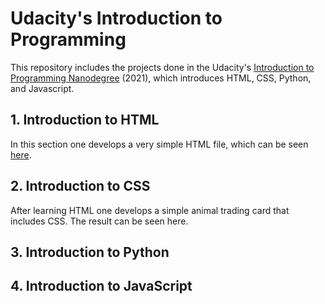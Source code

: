 # Udacity's Introduction to Programming

This repository includes the projects done in the Udacity's [Introduction to Programming Nanodegree](https://www.udacity.com/course/intro-to-programming-nanodegree--nd000) (2021), which introduces HTML, CSS, Python, and Javascript.


## 1. Introduction to HTML
In this section one develops a very simple HTML file, which can be seen [here](https://github.com/pfrazao/Udacity-Introduction-to-Programming/blob/main/01%20HTML/my_notes.html).    


## 2. Introduction to CSS
After learning HTML one develops a simple animal trading card that includes CSS. The result can be seen here.


## 3. Introduction to Python


## 4. Introduction to JavaScript
